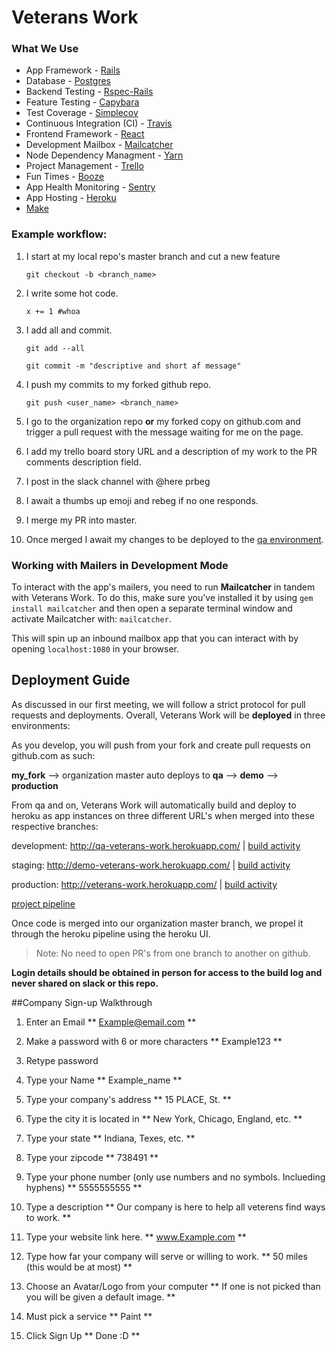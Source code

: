 # Veterans Work

### What We Use

* App Framework - [Rails](http://rubyonrails.org/)
* Database - [Postgres](https://www.postgresql.org/)
* Backend Testing - [Rspec-Rails](http://rspec.info/documentation/3.6/rspec-rails/)
* Feature Testing - [Capybara](https://github.com/teamcapybara/capybara)
* Test Coverage - [Simplecov](https://github.com/colszowka/simplecov#simplecov----)
* Continuous Integration (CI) - [Travis](https://travis-ci.org/)
* Frontend Framework - [React](https://facebook.github.io/react/)
* Development Mailbox - [Mailcatcher](https://mailcatcher.me/)
* Node Dependency Managment - [Yarn](https://yarnpkg.com/lang/en/)
* Project Management - [Trello](https://trello.com/b/xNkJUl4n/veterans-work)
* Fun Times - [Booze](https://en.wikipedia.org/wiki/Alcohol#Alcoholic_beverages)
* App Health Monitoring - [Sentry](https://sentry.io/tdengine/)
* App Hosting - [Heroku](https://dashboard.heroku.com/pipelines/59144ee6-73bf-4f9a-91ea-43da97e9108f)
* [Make](http://www.math.tau.ac.il/~danha/courses/software1/make-intro.html)

### Example workflow:
1. I start at my local repo's master branch and cut a new feature

    `git checkout -b <branch_name>`
2. I write some hot code.

    `x += 1 #whoa`
3. I add all and commit.

    `git add --all`

    `git commit -m "descriptive and short af message"`
4. I push my commits to my forked github repo.

    `git push <user_name> <branch_name>`
5. I go to the organization repo **or** my forked copy on github.com and trigger a pull request with the message waiting for me on the page.

6. I add my trello board story URL and a description of my work to the PR comments description field.

7. I post in the slack channel with @here prbeg <link to pull request>

8. I await a thumbs up emoji and rebeg if no one responds.

9. I merge my PR into master.

10. Once merged I await my changes to be deployed to the [qa environment](http://qa-veterans-work.herokuapp.com/).

### Working with Mailers in Development Mode
To interact with the app's mailers, you need to run **Mailcatcher** in tandem with Veterans Work. To do this, make sure you've installed it by using `gem install mailcatcher` and then open a separate terminal window and activate Mailcatcher with: `mailcatcher`.

This will spin up an inbound mailbox app that you can interact with by opening `localhost:1080` in your browser.

## Deployment Guide

As discussed in our first meeting, we will follow a strict protocol for pull requests and deployments. Overall, Veterans Work will be **deployed** in three environments:

As you develop, you will push from your fork and create pull requests on github.com as such:

**my_fork** --> organization master auto deploys to **qa** --> **demo** --> **production**

From qa and on, Veterans Work will automatically build and deploy to heroku as app instances on three different URL's when merged into these respective branches:

development: http://qa-veterans-work.herokuapp.com/ | [build activity](https://dashboard.heroku.com/apps/qa-veterans-work/activity)

staging: http://demo-veterans-work.herokuapp.com/ | [build activity](https://dashboard.heroku.com/apps/demo-veterans-work/activity)

production: http://veterans-work.herokuapp.com/ | [build activity](https://dashboard.heroku.com/apps/veterans-work/activity)

[project pipeline](https://dashboard.heroku.com/pipelines/59144ee6-73bf-4f9a-91ea-43da97e9108f)

Once code is merged into our organization master branch, we propel it through the heroku pipeline using the heroku UI.

>Note: No need to open PR's from one branch to another on github.

**Login details should be obtained in person for access to the build log and never shared on slack or this repo.**

##Company Sign-up Walkthrough

1. Enter an Email
    **  Example@email.com  **

2. Make a password with 6 or more characters
    **  Example123  **

3. Retype password

4. Type your Name
    **  Example_name  **

5. Type your company's address
    **  15 PLACE, St. **

6. Type the city it is located in
    **  New York, Chicago, England, etc.  **

7. Type your state
    **  Indiana, Texes, etc. **

8. Type your zipcode
    ** 738491  **

9. Type your phone number (only use numbers and no symbols. Inclueding hyphens)
    **  5555555555  **

10. Type a description
    **  Our company is here to help all veterens find ways to work.  **

11. Type your website link here.
    ** www.Example.com  **

12. Type how far your company will serve or willing to work.
    **  50 miles (this would be at most)  **

13. Choose an Avatar/Logo from your computer
    ** If one is not picked than you will be given a default image. **

14. Must pick a service
    **  Paint  **

15. Click Sign Up
    ** Done :D  **
